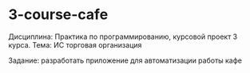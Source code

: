 # 3-course-cafe

Дисциплина: Практика по программированию, курсовой проект 3 курса. Тема: ИС торговая организация

Задание: разработать приложение для автоматизации работы кафе
